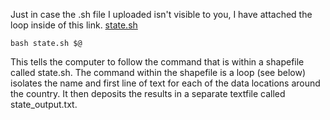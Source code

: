 Just in case the .sh file I uploaded isn't visible to you, I have attached the loop inside of this link. [state.sh](./state.sh)

```
bash state.sh $@
```
This tells the computer to follow the command that is within a shapefile called state.sh. The command within the shapefile is a loop (see below) isolates the name and first line of text for each of the data locations around the country. It then deposits the results in a separate textfile called state_output.txt.
